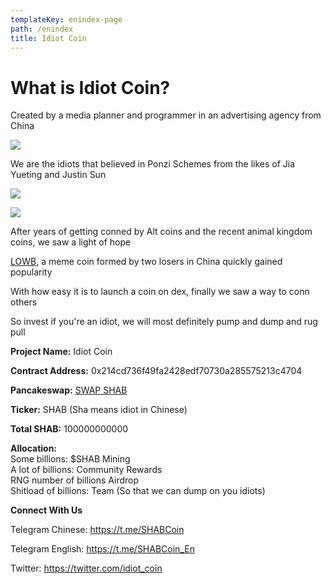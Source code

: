 ```yaml
---
templateKey: enindex-page
path: /enindex
title: Idiot Coin
---
```

# **What is Idiot Coin?**

Created by a media planner and programmer in an advertising agency from China  

![](/img/ab.jpg)

We are the idiots that believed in Ponzi Schemes from the likes of Jia Yueting and Justin Sun  

![](/img/1.jpg)

![](/img/2.jpg)

After years of getting conned by Alt coins and the recent animal kingdom coins, we saw a light of hope  

[LOWB](https://coinmarketcap.com/currencies/loser-coin/), a meme coin formed by two losers in China quickly gained popularity  

With how easy it is to launch a coin on dex, finally we saw a way to conn others  

So invest if you're an idiot, we will most definitely pump and dump and rug pull  

**Project Name:** Idiot Coin  

**Contract Address:** 0x214cd736f49fa2428edf70730a285575213c4704  

**Pancakeswap:**  [SWAP SHAB](https://exchange.pancakeswap.finance/#/add/0xe9e7CEA3DedcA5984780Bafc599bD69ADd087D56/0x214cd736f49fa2428edf70730a285575213c4704)

**Ticker:** SHAB (Sha means idiot in Chinese)  

**Total SHAB:** 100000000000  

**Allocation:**  \
Some billions: $SHAB Mining  \
A lot of billions: Community Rewards  \
RNG number of billions Airdrop  \
Shitload of billions: Team (So that we can dump on you idiots)  

**Connect With Us**  

Telegram Chinese: <https://t.me/SHABCoin>  

Telegram English: <https://t.me/SHABCoin_En>  

Twitter: <https://twitter.com/idiot_coin>